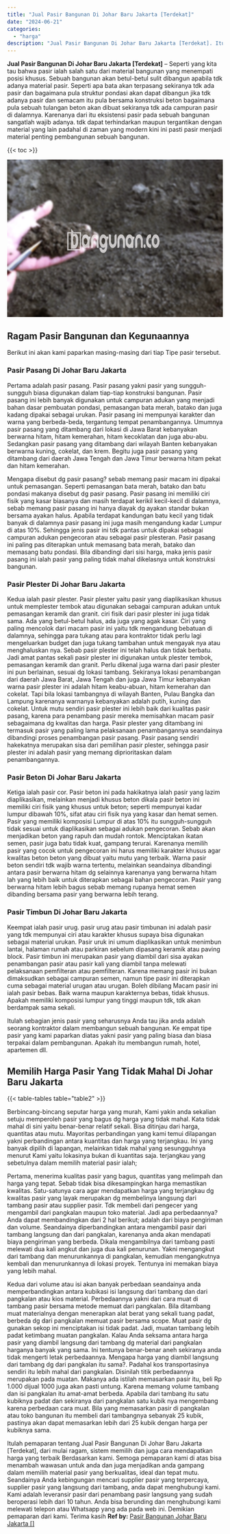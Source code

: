 ```yaml
---
title: "Jual Pasir Bangunan Di Johar Baru Jakarta [Terdekat]"
date: "2024-06-21"
categories: 
  - "harga"
description: "Jual Pasir Bangunan Di Johar Baru Jakarta [Terdekat]. Itulah pemaparan tentang Jual Pasir Bangunan Di Johar Baru Jakarta [Terdekat], dari mulai ragam, sist..."
---
```


**Jual Pasir Bangunan Di Johar Baru Jakarta \[Terdekat\]** – Seperti yang kita tau bahwa pasir ialah salah satu dari material bangunan yang menempati posisi khusus. Sebuah bangunan akan betul-betul sulit dibangun apabila tdk adanya material pasir. Seperti apa bata akan terpasang sekiranya tdk ada pasir dan bagaimana pula struktur pondasi akan dapat dibangun jika tdk adanya pasir dan semacam itu pula bersama konstruksi beton bagaimana pula sebuah tulangan beton akan dibuat sekiranya tdk ada campuran pasir di dalamnya. Karenanya dari itu eksistensi pasir pada sebuah bangunan sangatlah wajib adanya. tdk dapat terhindarkan maupun tergantikan dengan material yang lain padahal di zaman yang modern kini ini pasti pasir menjadi material penting pembangunan sebuah bangunan.

{{< toc >}}

![Jual Pasir Bangunan Di Johar Baru Jakarta [Terdekat]](/images/jual-pasir-bangunan-55.png)

## Ragam Pasir Bangunan dan Kegunaannya

Berikut ini akan kami paparkan masing-masing dari tiap Tipe pasir tersebut.

### Pasir Pasang Di Johar Baru Jakarta

Pertama adalah pasir pasang. Pasir pasang yakni pasir yang sungguh-sungguh biasa digunakan dalam tiap-tiap konstruksi bangunan. Pasir pasang ini lebih banyak digunakan untuk campuran adukan yang menjadi bahan dasar pembuatan pondasi, pemasangan bata merah, batako dan juga kadang dipakai sebagai urukan. Pasir pasang ini mempunyai karakter dan warna yang berbeda-beda, tergantung tempat penambangannya. Umumnya pasir pasang yang ditambang dari lokasi di Jawa Barat kebanyakan berwarna hitam, hitam kemerahan, hitam kecoklatan dan juga abu-abu. Sedangkan pasir pasang yang ditambang dari wilayah Banten kebanyakan berwarna kuning, cokelat, dan krem. Begitu juga pasir pasang yang ditambang dari daerah Jawa Tengah dan Jawa Timur berwarna hitam pekat dan hitam kemerahan.

Mengapa disebut dg pasir pasang? sebab memang pasir macam ini dipakai untuk pemasangan. Seperti pemasangan bata merah, batako dan batu pondasi makanya disebut dg pasir pasang. Pasir pasang ini memiliki ciri fisik yang kasar biasanya dan masih terdapat kerikil kecil-kecil di dalamnya, sebab memang pasir pasang ini hanya diayak dg ayakan standar bukan bersama ayakan halus. Apabila terdapat kandungan batu kecil yang tidak banyak di dalamnya pasir pasang ini juga masih mengandung kadar Lumpur di atas 10%. Sehingga jenis pasir ini tdk pantas untuk dipakai sebagai campuran adukan pengecoran atau sebagai pasir plesteran. Pasir pasang ini paling pas diterapkan untuk memasang bata merah, batako dan memasang batu pondasi. Bila dibandingi dari sisi harga, maka jenis pasir pasang ini ialah pasir yang paling tidak mahal dikelasnya untuk konstruksi bangunan.

### Pasir Plester Di Johar Baru Jakarta

Kedua ialah pasir plester. Pasir plester yaitu pasir yang diaplikasikan khusus untuk memplester tembok atau digunakan sebagai campuran adukan untuk pemasangan keramik dan granit. ciri fisik dari pasir plester ini juga tidak sama. Ada yang betul-betul halus, ada juga yang agak kasar. Ciri yang paling mencolok dari macam pasir ini yaitu tdk mengandung bebatuan di dalamnya, sehingga para tukang atau para kontraktor tidak perlu lagi mengeluarkan budget dan juga tukang tambahan untuk mengayak nya atau menghaluskan nya. Sebab pasir plester ini telah halus dan tidak berbatu. Jadi amat pantas sekali pasir plester ini digunakan untuk plester tembok, pemasangan keramik dan granit. Perlu dikenal juga warna dari pasir plester ini pun berlainan, sesuai dg lokasi tambang. Sekiranya lokasi penambangan dari daerah Jawa Barat, Jawa Tengah dan juga Jawa Timur kebanyakan warna pasir plester ini adalah hitam keabu-abuan, hitam kemerahan dan cokelat. Tapi bila lokasi tambangnya di wilayah Banten, Pulau Bangka dan Lampung karenanya warnanya kebanyakan adalah putih, kuning dan cokelat. Untuk mutu sendiri pasir plester ini lebih baik dari kualitas pasir pasang, karena para penambang pasir mereka memisahkan macam pasir sebagaimana dg kwalitas dan harga. Pasir plester yang ditambang ini termasuk pasir yang paling lama pelaksanaan penambangannya seandainya dibandingi proses penambangan pasir pasang. Pasir pasang sendiri hakekatnya merupakan sisa dari pemilihan pasir plester, sehingga pasir plester ini adalah pasir yang memang diprioritaskan dalam penambangannya.

### Pasir Beton Di Johar Baru Jakarta

Ketiga ialah pasir cor. Pasir beton ini pada hakikatnya ialah pasir yang lazim diaplikasikan, melainkan menjadi khusus beton dikala pasir beton ini memiliki ciri fisik yang khusus untuk beton; seperti mempunyai kadar lumpur dibawah 10%, sifat atau ciri fisik nya yang kasar dan hemat semen. Pasir yang memiliki komposisi Lumpur di atas 10% itu sungguh-sungguh tidak sesuai untuk diaplikasikan sebagai adukan pengecoran. Sebab akan menjadikan beton yang rapuh dan mudah rontok. Menciptakan ikatan semen, pasir juga batu tidak kuat, gampang terurai. Karenanya memilih pasir yang cocok untuk pengecoran ini harus memiliki karakter khusus agar kwalitas beton beton yang dibuat yaitu mutu yang terbaik. Warna pasir beton sendiri tdk wajib warna tertentu, melainkan seandainya dibandingi antara pasir berwarna hitam dg selainnya karenanya yang berwarna hitam lah yang lebih baik untuk diterapkan sebagai bahan pengecoran. Pasir yang berwarna hitam lebih bagus sebab memang rupanya hemat semen dibanding bersama pasir yang berwarna lebih terang.

### Pasir Timbun Di Johar Baru Jakarta

Keempat ialah pasir urug. pasir urug atau pasir timbunan ini adalah pasir yang tdk mempunyai ciri atau karakter khusus supaya bisa digunakan sebagai material urukan. Pasir uruk ini umum diaplikasikan untuk menimbun lantai, halaman rumah atau parkiran sebelum dipasang keramik atau paving block. Pasir timbun ini merupakan pasir yang diambil dari sisa ayakan penambangan pasir atau pasir kali yang diambil tanpa melewati pelaksanaan pemfilteran atau pemfilteran. Karena memang pasir ini bukan dimaksudkan sebagai campuran semen, namun tipe pasir ini diterapkan cuma sebagai material urugan atau urugan. Boleh dibilang Macam pasir ini ialah pasir bebas. Baik warna maupun karakternya bebas, tidak khusus. Apakah memiliki komposisi lumpur yang tinggi maupun tdk, tdk akan berdampak sama sekali.

Itulah sebagian jenis pasir yang seharusnya Anda tau jika anda adalah seorang kontraktor dalam membangun sebuah bangunan. Ke empat tipe pasir yang kami paparkan diatas yakni pasir yang paling biasa dan biasa terpakai dalam pembangunan. Apakah itu membangun rumah, hotel, apartemen dll.

## Memilih Harga Pasir Yang Tidak Mahal Di Johar Baru Jakarta

{{< table-tables table="table2" >}}

Berbincang-bincang seputar harga yang murah, Kami yakin anda sekalian setuju memperoleh pasir yang bagus dg harga yang tidak mahal. Kata tidak mahal di sini yaitu benar-benar relatif sekali. Bisa ditinjau dari harga, quantitas atau mutu. Mayoritas perbandingan yang kami temui dilapangan yakni perbandingan antara kuantitas dan harga yang terjangkau. Ini yang banyak dipilih di lapangan, melainkan tidak mahal yang sesungguhnya menurut Kami yaitu lokasinya bukan di kuantitas saja. terjangkau yang sebetulnya dalam memilih material pasir ialah;

Pertama, menerima kualitas pasir yang bagus, quantitas yang melimpah dan harga yang tepat. Sebab tidak bisa dikesampingkan harga memastikan kwalitas. Satu-satunya cara agar mendapatkan harga yang terjangkau dg kwalitas pasir yang layak merupakan dg membelinya langsung dari tambang pasir atau supplier pasir. Tdk membeli dari pengecer yang mengambil dari pangkalan maupun toko material. Jadi apa perbedaannya? Anda dapat membandingkan dari 2 hal berikut; adalah dari biaya pengiriman dan volume. Seandainya diperbandingkan antara mengambil pasir dari tambang langsung dan dari pangkalan, karenanya anda akan mendapati biaya pengiriman yang berbeda. Dikala mengambilnya dari tambang pasti melewati dua kali angkut dan juga dua kali penurunan. Yakni mengangkut dari tambang dan menurunkannya di pangkalan, kemudian mengangkutnya kembali dan menurunkannya di lokasi proyek. Tentunya ini memakan biaya yang lebih mahal.

Kedua dari volume atau isi akan banyak perbedaan seandainya anda memperbandingkan antara kubikasi isi langsung dari tambang dan dari pangkalan atau kios material. Perbedaannya yakni dari cara muat di tambang pasir bersama metode memuat dari pangkalan. Bila ditambang muat materialnya dengan menerapkan alat berat yang sekali tuang padat, berbeda dg dari pangkalan memuat pasir bersama scope. Muat pasir dg gunakan sekop ini menciptakan isi tidak padat. Jadi, muatan tambang lebih padat ketimbang muatan pangkalan. Kalau Anda seksama antara harga pasir yang diambil langsung dari tambang dg material dari pangkalan harganya banyak yang sama. Ini tentunya benar-benar aneh sekiranya anda tidak mengerti letak perbedaannya. Mengapa harga yang diambil langsung dari tambang dg dari pangkalan itu sama?. Padahal kos transportasinya sendiri itu lebih mahal dari pangkalan. Disinilah titik perbedaannya merupakan pada muatan. Makanya ada istilah memasarkan pasir itu, beli Rp 1.000 dijual 1000 juga akan pasti untung. Karena memang volume tambang dan isi pangkalan itu amat-amat berbeda. Apabila dari tambang itu satu kubiknya padat dan sekiranya dari pangkalan satu kubik nya mengembang karena perbedaan cara muat. Bila yang memasarkan pasir di pangkalan atau toko bangunan itu membeli dari tambangnya sebanyak 25 kubik, pastinya akan dapat memasarkan lebih dari 25 kubik dengan harga per kubiknya sama.

Itulah pemaparan tentang Jual Pasir Bangunan Di Johar Baru Jakarta \[Terdekat\], dari mulai ragam, sistem memilih dan juga cara mendapatkan harga yang terbaik Berdasarkan kami. Semoga pemaparan kami di atas bisa menambah wawasan untuk anda dan juga menjadikan anda gampang dalam memilih material pasir yang berkualitas, ideal dan tepat mutu. Seandainya Anda kebingungan mencari supplier pasir yang terpercaya, supplier pasir yang langsung dari tambang, anda dapat menghubungi kami. Kami adalah leveransir pasir dari penambang pasir langsung yang sudah beroperasi lebih dari 10 tahun. Anda bisa berunding dan menghubungi kami melewati telepon atau Whatsapp yang ada pada web ini. Demikian pemaparan dari kami. Terima kasih
**Ref by:** [Pasir Bangunan Johar Baru Jakarta []](https://id.wikipedia.org/wiki/Pasir)
